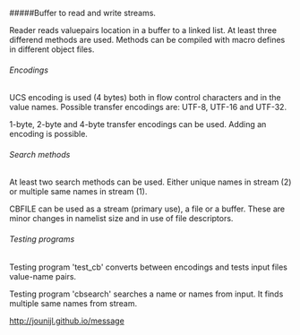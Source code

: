 #####Buffer to read and write streams.

Reader reads valuepairs location in a buffer to a linked list. At least three 
differend methods are used. Methods can be compiled with macro defines in 
different object files.

###### Encodings

UCS encoding is used (4 bytes) both in flow control characters and in the value 
names. Possible transfer encodings are: UTF-8, UTF-16 and UTF-32. 

1-byte, 2-byte and 4-byte transfer encodings can be used. Adding an encoding is 
possible.

###### Search methods
 
At least two search methods can be used. Either unique names in stream (2) or 
multiple same names in stream (1).  

CBFILE can be used as a stream (primary use), a file or a buffer. These are
minor changes in namelist size and in use of file descriptors.

###### Testing programs
 
Testing program 'test_cb' converts between encodings and tests input files 
value-name pairs.

Testing program 'cbsearch' searches a name or names from input. It finds multiple 
same names from stream.
 
 
<a href="http://jounijl.github.io/message">http://jounijl.github.io/message</a>

